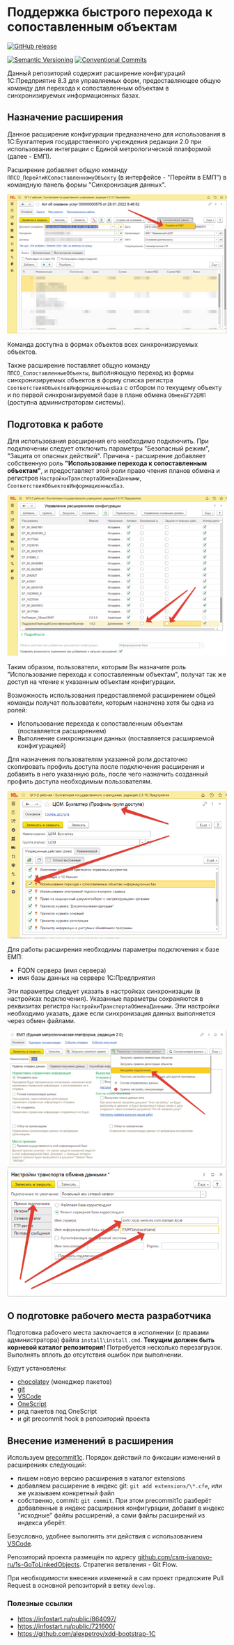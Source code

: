 # Поддержка быстрого перехода к сопоставленным объектам

[![GitHub release](https://img.shields.io/github/v/release/csm-ivanovo-ru/1s-GoToLinkedObjects.svg?sort=semver&logo=github)](https://github.com/csm-ivanovo-ru/1s-GoToLinkedObjects/releases)

[![Semantic Versioning](https://img.shields.io/static/v1?label=Semantic%20Versioning&message=v2.0.0&color=green&logo=semver)](https://semver.org/lang/ru/spec/v2.0.0.html)
[![Conventional Commits](https://img.shields.io/badge/Conventional%20Commits-v1.0.0-yellow.svg?logo=git)](https://conventionalcommits.org)

Данный репозиторий содержит расширение конфигураций 1С:Предприятие 8.3
для управляемых форм, предоставляющее общую команду для перехода
к сопоставленным объектам в синхронизируемых информационных базах.

## Назначение расширения

Данное расширение конфигурации предназначено для использования в
1С:Бухгалтерия государственного учреждения редакции 2.0
при использовании интеграции с Единой метрологической платформой
(далее - ЕМП).

Расширение добавляет общую команду `ППСО_ПерейтиКСопоставленномуОбъекту`
(в интерфейсе - "Перейти в ЕМП") в командную панель формы "Синхронизация данных".

![Команда перехода к сопоставленному объекту](/assets/images/goto-linked-object-command.png)

Команда доступна в формах объектов всех синхронизируемых объектов.

Также расширение поставляет общую команду `ППСО_СопоставленныеОбъекты`,
выполняющую переход из формы синхронизируемых объектов
в форму списка регистра `СоответствияОбъектовИнформационныхБаз`
с отбором по текущему объекту и по первой синхронизируемой базе
в плане обмена `ОбменБГУ2ЕМП` (доступна администраторам системы).

## Подготовка к работе

Для использования расширения его необходимо подключить.
При подключении следует отключить параметры "Безопасный режим",
"Защита от опасных действий". Причина - расширение добавляет
собственную роль **"Использование перехода к сопоставленным объектам"**,
и предоставляет этой роли право чтения планов обмена и
регистров `НастройкиТранспортаОбменаДанными`,
`СоответствияОбъектовИнформационныхБаз`.

![Подключение расширения](/assets/images/extension-settings.png
"Подключение расширения")

Таким образом, пользователи, которым Вы назначите роль
"Использование перехода к сопоставленным объектам", получат
так же доступ на чтение к указанным объектам конфигурации.

Возможность использования предоставляемой расширением общей команды
получат пользователи, которым назначена хотя бы одна из ролей:

- Использование перехода к сопоставленным объектам
  (поставляется расширением)
- Выполнение синхронизации данных
  (поставляется расширяемой конфигурацией)

Для назначения пользователям указанной роли достаточно
скопировать профиль доступа после подключения расширения
и добавить в него указанную роль, после чего назначить
созданный профиль доступа необходимым пользователям.

![Создание профиля доступа](/assets/images/access-rights.png)

Для работы расширения необходимы параметры подключения к базе ЕМП:

- FQDN сервера (имя сервера)
- имя базы данных на сервере 1С:Предприятия

Эти параметры следует указать в настройках синхронизации (в настройках подключения).
Указанные параметры сохраняются в реквизитах регистра
`НастройкиТранспортаОбменаДанными`.
Эти настройки необходимо указать, даже если синхронизация данных
выполняется через обмен файлами.

![Вызов формы параметров подключения к базе](/assets/images/connection-settings-command.png)
![Параметры подключения к базе](/assets/images/connection-settings.png)

## О подготовке рабочего места разработчика

Подготовка рабочего места заключается в исполнении (с правами администратора)
файла `install\install.cmd`.
**Текущим должен быть корневой каталог репозитория!**
Потребуется несколько перезагрузок.
Выполнять вплоть до отсутствия ошибок при выполнении.

Будут установлены:

- [chocolatey][] (менеджер пакетов)
- [git][]
- [VSCode][]
- [OneScript][]
- ряд пакетов под OneScript
- и git precommit hook в репозиторий проекта

## Внесение изменений в расширения

Используем [precommit1c][].
Порядок действий по фиксации изменений в расширениях следующий:

- пишем новую версию расширения в каталог extensions
- добавляем расширение в индекс git: `git add extensions/\*.cfe`,
  или же указываем конкретный файл
- собственно, commit: `git commit`.
  При этом precommit1c разберёт добавленные в индекс расширения конфигурации,
  добавит в индекс "исходные" файлы расширений, а сами файлы расширений из индекса
  уберёт.

Безусловно, удобнее выполнять эти действия с использованием [VSCode][].

Репозиторий проекта размещён по адресу
[github.com/csm-ivanovo-ru/1s-GoToLinkedObjects](https://github.com/csm-ivanovo-ru/1s-GoToLinkedObjects).
Стратегия ветвления - Git Flow.

При необходимости внесения изменений в сам проект предложите Pull Request в основной
репозиторий в ветку `develop`.

### Полезные ссылки

- https://infostart.ru/public/864097/
- https://infostart.ru/public/721600/
- https://github.com/alexpetrov/xdd-bootstrap-1C

[chocolatey]: https://chocolatey.org
[Git]: https://github.com/git-guides/install-git#install-git-on-windows "Install Git on Windows"
[VSCode]: https://code.visualstudio.com "Visual Studio Code"
[OneScript]: http://oscript.io
[precommit1c]: https://github.com/xDrivenDevelopment/precommit1c

